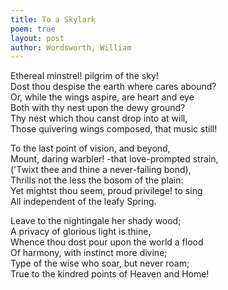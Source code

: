 ```yaml
---
title: To a Skylark
poem: true
layout: post
author: Wordsworth, William
---
```

Ethereal minstrel! pilgrim of the sky!  
Dost thou despise the earth where cares abound?  
Or, while the wings aspire, are heart and eye  
Both with thy nest upon the dewy ground?  
Thy nest which thou canst drop into at will,  
Those quivering wings composed, that music still!  

To the last point of vision, and beyond,  
Mount, daring warbler! -that love-prompted strain,  
('Twixt thee and thine a never-failing bond),  
Thrills not the less the bosom of the plain:  
Yet mightst thou seem, proud privilege! to sing  
All independent of the leafy Spring.  

Leave to the nightingale her shady wood;  
A privacy of glorious light is thine,  
Whence thou dost pour upon the world a flood  
Of harmony, with instinct more divine;  
Type of the wise who soar, but never roam;  
True to the kindred points of Heaven and Home!

